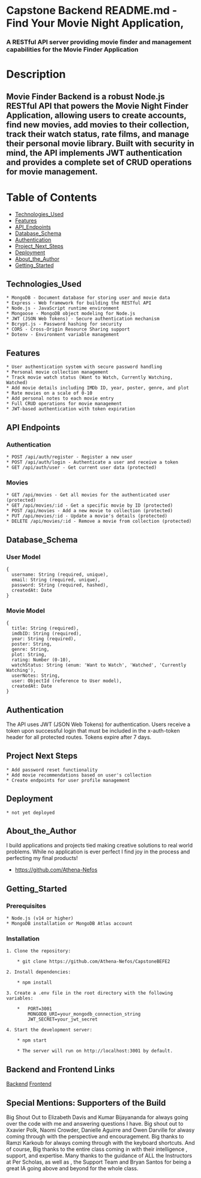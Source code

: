 # Capstone Backend README.md - Find Your Movie Night Application, 

### A RESTful API server providing movie finder and management capabilities for the Movie Finder Application

# Description 

## Movie Finder Backend is a robust Node.js RESTful API that powers the Movie Night Finder Application, allowing users to create accounts, find new movies, add movies to their collection, track their watch status, rate films, and manage their personal movie library. Built with security in mind, the API implements JWT authentication and provides a complete set of CRUD operations for movie management.

# Table of Contents 

* [Technologies_Used](#technologiesUsed)
* [Features](#features)
* [API_Endpoints](#apiEndpoints)
* [Database_Schema](#dataBaseSchema)
* [Authentication](#authentication)
* [Project_Next_Steps](#projectNextSteps)
* [Deployment](#deployment)
* [About_the_Author](#aboutTheAuthor)
* [Getting_Started](#gettingStarted)

## <a name="technologiesUsed">Technologies_Used</a> 
 
    * MongoDB - Document database for storing user and movie data
    * Express - Web framework for building the RESTful API
    * Node.js - JavaScript runtime environment
    * Mongoose - MongoDB object modeling for Node.js
    * JWT (JSON Web Tokens) - Secure authentication mechanism
    * Bcrypt.js - Password hashing for security
    * CORS - Cross-Origin Resource Sharing support
    * Dotenv - Environment variable management

## <a name="features">Features</a> 

    * User authentication system with secure password handling
    * Personal movie collection management
    * Track movie watch status (Want to Watch, Currently Watching, Watched)
    * Add movie details including IMDb ID, year, poster, genre, and plot
    * Rate movies on a scale of 0-10
    * Add personal notes to each movie entry
    * Full CRUD operations for movie management
    * JWT-based authentication with token expiration

## <a name="apiEndpoints">API Endpoints</a>

### Authentication

    * POST /api/auth/register - Register a new user
    * POST /api/auth/login - Authenticate a user and receive a token
    * GET /api/auth/user - Get current user data (protected)

### Movies

    * GET /api/movies - Get all movies for the authenticated user (protected)
    * GET /api/movies/:id - Get a specific movie by ID (protected)
    * POST /api/movies - Add a new movie to collection (protected)
    * PUT /api/movies/:id - Update a movie's details (protected)
    * DELETE /api/movies/:id - Remove a movie from collection (protected) 

## <a name="databaseSchema">Database_Schema</a>

### User Model

    {
      username: String (required, unique),
      email: String (required, unique),
      password: String (required, hashed),
      createdAt: Date
    }

### Movie Model

    {
      title: String (required),
      imdbID: String (required),
      year: String (required),
      poster: String,
      genre: String,
      plot: String,
      rating: Number (0-10),
      watchStatus: String (enum: 'Want to Watch', 'Watched', 'Currently Watching'),
      userNotes: String,
      user: ObjectId (reference to User model),
      createdAt: Date
    }

## <a name="authentication">Authentication</a>

The API uses JWT (JSON Web Tokens) for authentication. Users receive a token upon successful login that must be included in the x-auth-token header for all protected routes. Tokens expire after 7 days.

## <a name="projectNextSteps">Project Next Steps</a>

    * Add password reset functionality
    * Add movie recommendations based on user's collection
    * Create endpoints for user profile management

## <a name="deployment">Deployment</a>

    * not yet deployed

## <a name="aboutTheAuthor">About_the_Author</a>

I build applications and projects tied making creative solutions to real world problems.  While no application is ever perfect I find joy in the process and perfecting my final products!

* https://github.com/Athena-Nefos

## <a name="gettingStarted">Getting_Started</a>

### Prerequisites

    * Node.js (v14 or higher)
    * MongoDB installation or MongoDB Atlas account

### Installation

    1. Clone the repository:

        * git clone https://github.com/Athena-Nefos/CapstoneBEFE2

    2. Install dependencies:

        * npm install

    3. Create a .env file in the root directory with the following variables:

        *   PORT=3001
            MONGODB_URI=your_mongodb_connection_string
            JWT_SECRET=your_jwt_secret    

    4. Start the development server:

        * npm start  

        * The server will run on http://localhost:3001 by default.

## Backend and Frontend Links

 [Backend](https://github.com/Athena-Nefos/CapstoneBEFE2)
 [Frontend](https://github.com/Athena-Nefos/CapstoneFEBE)

 ## Special Mentions:  Supporters of the Build

 Big Shout Out to Elizabeth Davis and Kumar Bijayananda for always going over the code with me and answering questions I have.  Big shout out to Xxavier Polk, Naomi Crowder, Danielle Aguirre and Owen Darville for alwasy coming through with the perspective and encouragement.  Big thanks to Ramzi Karkoub for always coming through with the keyboard shortcuts.  And of course, Big thanks to the entire class coming in with their intelligence , support, and expertise.  Many thanks to the guidance of ALL the Instructors at Per Scholas, as well as , the Support Team and Bryan Santos for being a great IA going above and beyond for the whole class.  
